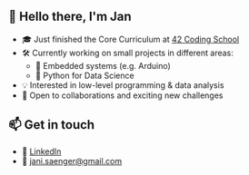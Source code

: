 ## 👋 Hello there, I'm Jan

- 🎓 Just finished the Core Curriculum at [42 Coding School](https://42heilbronn.de/)
- 🛠️ Currently working on small projects in different areas:
  - 🔌 Embedded systems (e.g. Arduino)
  - 🐍 Python for Data Science
- 💡 Interested in low-level programming & data analysis
- 🚀 Open to collaborations and exciting new challenges


## 📫 Get in touch

- 💼 [LinkedIn](https://www.linkedin.com/in/jan-saenger-983811286/)
- 📧 jani.saenger@gmail.com

